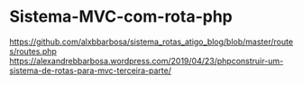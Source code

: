 # Sistema-MVC-com-rota-php

https://github.com/alxbbarbosa/sistema_rotas_atigo_blog/blob/master/routes/routes.php
https://alexandrebbarbosa.wordpress.com/2019/04/23/phpconstruir-um-sistema-de-rotas-para-mvc-terceira-parte/
